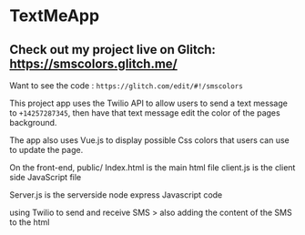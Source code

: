 # TextMeApp

## Check out my project live on Glitch: https://smscolors.glitch.me/

Want to see the code : `https://glitch.com/edit/#!/smscolors`

This project app uses the Twilio API to allow users to send a text message to `+14257287345`, then have that text message edit the color of the pages background.

The app also uses Vue.js to display possible Css colors that users can use to update the page.

On the front-end,
public/
Index.html is the main html file
client.js is the client side JavaScript file

Server.js is the serverside node express Javascript code

using Twilio to send and receive SMS > also adding the content of the SMS to the html
